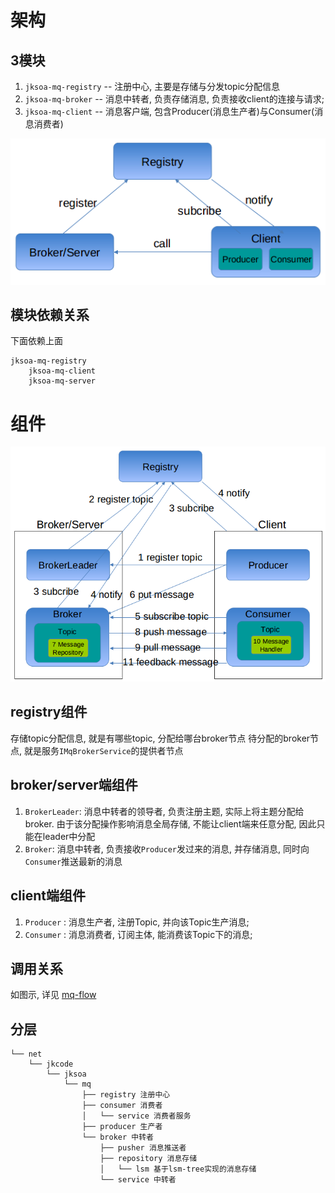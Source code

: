 # 架构

## 3模块
1. `jksoa-mq-registry` -- 注册中心, 主要是存储与分发topic分配信息
2. `jksoa-mq-broker` -- 消息中转者, 负责存储消息, 负责接收client的连接与请求;
3. `jksoa-mq-client` -- 消息客户端, 包含Producer(消息生产者)与Consumer(消息消费者)

![module](img/module.png)

## 模块依赖关系
下面依赖上面
```
jksoa-mq-registry
    jksoa-mq-client
    jksoa-mq-server
```

# 组件

![mq-flow](img/mq-flow.png)

## registry组件
存储topic分配信息, 就是有哪些topic, 分配给哪台broker节点
待分配的broker节点, 就是服务`IMqBrokerService`的提供者节点

## broker/server端组件
1. `BrokerLeader`: 消息中转者的领导者, 负责注册主题, 实际上将主题分配给broker. 由于该分配操作影响消息全局存储, 不能让client端来任意分配, 因此只能在leader中分配
2. `Broker`: 消息中转者, 负责接收`Producer`发过来的消息, 并存储消息, 同时向`Consumer`推送最新的消息

## client端组件
1. `Producer` : 消息生产者, 注册Topic, 并向该Topic生产消息;
2. `Consumer` : 消息消费者, 订阅主体, 能消费该Topic下的消息;


## 调用关系
如图示, 详见 [mq-flow](mq-flow.md)

## 分层

```
└── net
    └── jkcode
        └── jksoa
            └── mq
                ├── registry 注册中心
                ├── consumer 消费者
                │   └── service 消费者服务
                ├── producer 生产者
                └── broker 中转者
                    ├── pusher 消息推送者
                    ├── repository 消息存储
                    │   └── lsm 基于lsm-tree实现的消息存储
                    └── service 中转者
```
